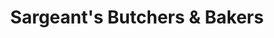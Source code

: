 ---
title: "Sargeant's Butchers & Bakers"
url: /barrow-upon-humber/sargeants-butchers-und-bakers/
shop: Metzgerei
---